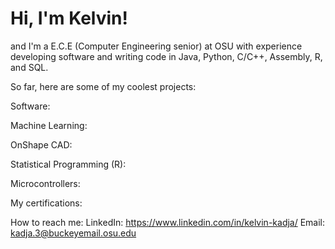 <h1>Hi, I'm Kelvin! </h1>

and I'm a E.C.E (Computer Engineering senior) at OSU with experience developing software and writing code in Java, Python, C/C++, Assembly, R, and SQL.

So far, here are some of my coolest projects:

Software:

Machine Learning:

OnShape CAD:

Statistical Programming (R):

Microcontrollers:

My certifications:

How to reach me:
LinkedIn: https://www.linkedin.com/in/kelvin-kadja/
Email: kadja.3@buckeyemail.osu.edu
